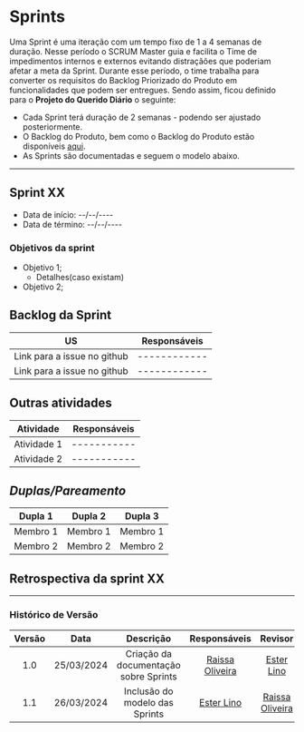 # Sprints

Uma Sprint é uma iteração com um tempo fixo de 1 a 4 semanas de duração. Nesse período o SCRUM Master guia e facilita o Time de impedimentos internos e externos evitando distraçãões que poderiam afetar a meta da Sprint. Durante esse período, o time trabalha para converter os requisitos do Backlog Priorizado do Produto em funcionalidades que podem ser entregues. Sendo assim, ficou definido para o **Projeto do Querido Diário** o seguinte: 

- Cada Sprint terá duração de 2 semanas - podendo ser ajustado posteriormente.
- O Backlog do Produto, bem como o Backlog do Produto estão disponíveis [aqui](https://github.com/ResidenciaTICBrisa/T2G4-Querido-Diario). 
- As Sprints são documentadas e seguem o modelo abaixo.

-------------------------------------------------------------------------------------------------------------------------------------------

## **Sprint XX**

- Data de início: --/--/----
- Data de término: --/--/----

### Objetivos da sprint

* Objetivo 1;
    * Detalhes(caso existam)
* Objetivo 2;

## Backlog da Sprint
|**US**|**Responsáveis**|
|--------|-------------|
| Link para a issue no github | ------------ |
| Link para a issue no github | ------------ |

## Outras atividades
|**Atividade**|**Responsáveis**|
|--------|-------------|
| Atividade 1 | ----------- |
| Atividade 2 | ----------- |

## *Duplas/Pareamento*
|**Dupla 1**|**Dupla 2**|**Dupla 3**|
|-----------|-----------|-----------|
| Membro 1  | Membro 1  | Membro 1  |
| Membro 2  | Membro 2  | Membro 2  |

## Retrospectiva da sprint XX
__________________________________________________________________________________________________________


### Histórico de Versão

| Versão |    Data    |                 Descrição                 |        Responsáveis          |       Revisor        |
| :----: | :--------: | :---------------------------------------: | :------------------------------------------------------------------------------------------: | :---------------------------------------------: |
|  1.0   | 25/03/2024  | Criação da documentação sobre Sprints | [Raissa Oliveira](https://github.com/raissamsoliveira)                           |    [Ester Lino](https://github.com/esteerlino) |
|  1.1   | 26/03/2024  | Inclusão do modelo das Sprints | [Ester Lino](https://github.com/esteerlino)                           |    [Raissa Oliveira](https://github.com/raissamsoliveira)   |

